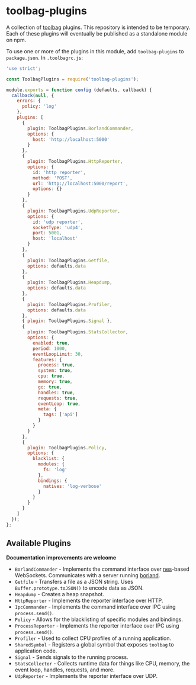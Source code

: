 # toolbag-plugins

A collection of [toolbag](https://github.com/continuationlabs/toolbag) plugins. This repository is intended to be temporary. Each of these plugins will eventually be published as a standalone module on npm.

To use one or more of the plugins in this module, add `toolbag-plugins` to `package.json`. In `.toolbagrc.js`:

```javascript
'use strict';

const ToolbagPlugins = require('toolbag-plugins');

module.exports = function config (defaults, callback) {
  callback(null, {
    errors: {
      policy: 'log'
    },
    plugins: [
      {
        plugin: ToolbagPlugins.BorlandCommander,
        options: {
          host: 'http://localhost:5000'
        }
      },
      {
        plugin: ToolbagPlugins.HttpReporter,
        options: {
          id: 'http reporter',
          method: 'POST',
          url: 'http://localhost:5000/report',
          options: {}
        }
      },
      {
        plugin: ToolbagPlugins.UdpReporter,
        options: {
          id: 'udp reporter',
          socketType: 'udp4',
          port: 5001,
          host: 'localhost'
        }
      },
      {
        plugin: ToolbagPlugins.Getfile,
        options: defaults.data
      },
      {
        plugin: ToolbagPlugins.Heapdump,
        options: defaults.data
      },
      {
        plugin: ToolbagPlugins.Profiler,
        options: defaults.data
      },
      { plugin: ToolbagPlugins.Signal },
      {
        plugin: ToolbagPlugins.StatsCollector,
        options: {
          enabled: true,
          period: 1000,
          eventLoopLimit: 30,
          features: {
            process: true,
            system: true,
            cpu: true,
            memory: true,
            gc: true,
            handles: true,
            requests: true,
            eventLoop: true,
            meta: {
              tags: ['api']
            }
          }
        }
      },
      {
        plugin: ToolbagPlugins.Policy,
        options: {
          blacklist: {
            modules: {
              fs: 'log'
            },
            bindings: {
              natives: 'log-verbose'
            }
          }
        }
      }
    ]
  });
};
```

## Available Plugins

**Documentation improvements are welcome**

* `BorlandCommander` - Implements the command interface over [nes](https://github.com/hapijs/nes)-based WebSockets. Communicates with a server running [borland](https://github.com/continuationlabs/borland).
* `Getfile` - Transfers a file as a JSON string. Uses `Buffer.prototype.toJSON()` to encode data as JSON.
* `Heapdump` - Creates a heap snapshot.
* `HttpReporter` - Implements the reporter interface over HTTP.
* `IpcCommander` - Implements the command interface over IPC using `process.send()`.
* `Policy` - Allows for the blacklisting of specific modules and bindings.
* `ProcessReporter` - Implements the reporter interface over IPC using `process.send()`.
* `Profiler` - Used to collect CPU profiles of a running application.
* `SharedSymbol` - Registers a global symbol that exposes `toolbag` to application code.
* `Signal` - Sends signals to the running process.
* `StatsCollector` - Collects runtime data for things like CPU, memory, the event loop, handles, requests, and more.
* `UdpReporter` - Implements the reporter interface over UDP.
